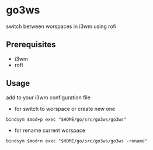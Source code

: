 # go3ws
switch between worspaces in i3wm using rofi

## Prerequisites
- i3wm
- rofi

## Usage
add to your i3wm configuration file

- for switch to worspace or create new one
```
bindsym $mod+p exec "$HOME/go/src/go3ws/go3ws" 
```

- for rename current worspace
```
bindsym $mod+n exec "$HOME/go/src/go3ws/go3ws -rename"
```

